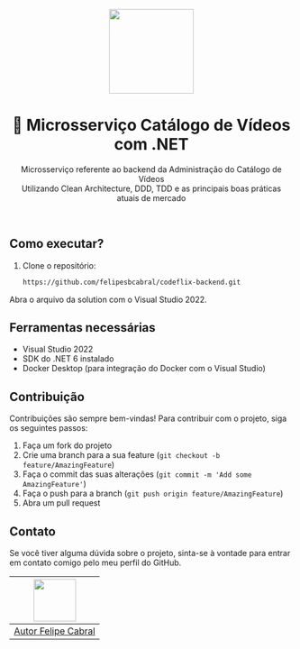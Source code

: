 <center>
  <p align="center">
    <img src="https://user-images.githubusercontent.com/20674439/158480674-3b8895e7-420e-4025-bd78-8058ba255476.png"  width="150" />
  </p>  
  <h1 align="center">🚀 Microsserviço Catálogo de Vídeos com .NET</h1>
  <p align="center">
    Microsserviço referente ao backend da Administração do Catálogo de Vídeos<br />
    Utilizando Clean Architecture, DDD, TDD e as principais boas práticas atuais de mercado
  </p>
</center>
<br />

## Como executar?

1. Clone o repositório:
   ```sh
   https://github.com/felipesbcabral/codeflix-backend.git

Abra o arquivo da solution com o Visual Studio 2022.

## Ferramentas necessárias

- Visual Studio 2022
- SDK do .NET 6 instalado
- Docker Desktop (para integração do Docker com o Visual Studio)

## Contribuição

Contribuições são sempre bem-vindas! Para contribuir com o projeto, siga os seguintes passos:

1. Faça um fork do projeto
2. Crie uma branch para a sua feature (`git checkout -b feature/AmazingFeature`)
3. Faça o commit das suas alterações (`git commit -m 'Add some AmazingFeature'`)
4. Faça o push para a branch (`git push origin feature/AmazingFeature`)
5. Abra um pull request

## Contato

Se você tiver alguma dúvida sobre o projeto, sinta-se à vontade para entrar em contato comigo pelo meu perfil do GitHub.


| [<img src="https://github.com/felipesbcabral.png" width="75px;"/>][1] |
| :-: |
|[Autor Felipe Cabral][1]|


[1]: https://github.com/felipesbcabral
